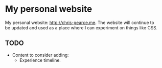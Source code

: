 # My personal website

My personal website: <http://chris-pearce.me>. The website will continue to be
updated and used as a place where I can experiment on things like CSS.

## TODO

- Content to consider adding:
  - Experience timeline.
